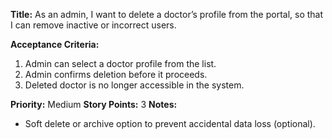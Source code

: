 **Title:**
As an admin, I want to delete a doctor’s profile from the portal, so that I can remove inactive or incorrect users.

**Acceptance Criteria:**
1. Admin can select a doctor profile from the list.
2. Admin confirms deletion before it proceeds.
3. Deleted doctor is no longer accessible in the system.

**Priority:** Medium
**Story Points:** 3
**Notes:**
- Soft delete or archive option to prevent accidental data loss (optional).